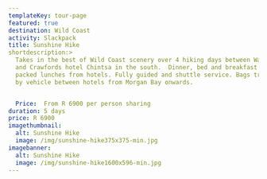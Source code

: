 ```yaml
---
templateKey: tour-page
featured: true
destination: Wild Coast
activity: Slackpack
title: Sunshine Hike
shortdescription:>
  Takes in the best of Wild Coast scenery over 4 hiking days between Wavecrest
  and Crawfords hotel Chintsa in the south.  Dinner, bed and breakfast with
  packed lunches from hotels. Fully guided and shuttle service. Bags transported
  by vehicle between hotels from Morgan Bay onwards.


  Price:  From R 6900 per person sharing
duration: 5 days
price: R 6900
imagethumbnail:
  alt: Sunshine Hike
  image: /img/sunshine-hike375x375-min.jpg
imagebanner:
  alt: Sunshine Hike
  image: /img/sunshine-hike1600x596-min.jpg
---
```


